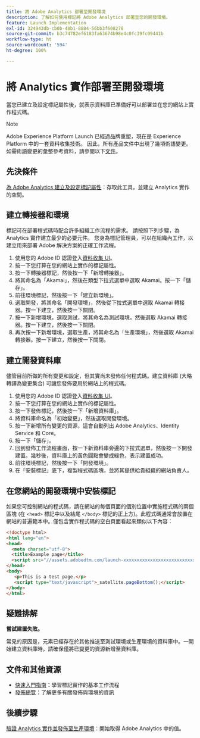 ```yaml
---
title: 將 Adobe Analytics 部署至開發環境
description: 了解如何使用標記將 Adobe Analytics 部署至您的開發環境。
feature: Launch Implementation
exl-id: 324943db-cb0b-40b1-8884-56bb3f608278
source-git-commit: b3c74782ef6183fa63674b98e4c0fc39fc09441b
workflow-type: ht
source-wordcount: '594'
ht-degree: 100%

---
```


# 將 Analytics 實作部署至開發環境

當您已建立及設定標記屬性後，就表示資料庫已準備好可以部署並在您的網站上實作程式碼。

>[!NOTE]
>Adobe Experience Platform Launch 已經過品牌重塑，現在是 Experience Platform 中的一套資料收集技術。 因此，所有產品文件中出現了幾項術語變更。 如需術語變更的彙整參考資料，請參閱以下[文件](https://experienceleague.adobe.com/docs/experience-platform/tags/term-updates.html?lang=en)。

## 先決條件

[為 Adobe Analytics 建立及設定標記屬性](create-analytics-property.md)：存取此工具，並建立 Analytics 實作的空間。

## 建立轉接器和環境

標記可在部署程式碼時配合許多組織工作流程的需求。 請按照下列步驟，為 Analytics 實作建立最少的必要元件。 您身為標記管理員，可以在組織內工作，以建立用來部署 Adobe 解決方案的正確工作流程。

1. 使用您的 Adobe ID 認證登入[資料收集 UI](https://experience.adobe.com/data-collection)。
2. 按一下您打算在您的網站上實作的標記屬性。
3. 按一下轉接器標記，然後按一下「新增轉接器」。
4. 將其命名為「Akamai」，然後在類型下拉式選單中選取 Akamai。按一下「儲存」。
5. 前往環境標記，然後按一下「建立新環境」。
6. 選取開發，將其命名「開發環境」，然後從下拉式選單中選取 Akamai 轉接器。按一下建立，然後按一下關閉。
7. 按一下新增環境，選取測試，將其命名為測試環境，然後選取 Akamai 轉接器。按一下建立，然後按一下關閉。
8. 再次按一下新增環境，選取生產，將其命名為「生產環境」，然後選取 Akamai 轉接器。按一下建立，然後按一下關閉。

## 建立開發資料庫

儘管目前所做的所有變更和設定，但其實尚未發佈任何程式碼。建立資料庫 (大略轉譯為變更集合) 可讓您發佈要用於網站上的程式碼。

1. 使用您的 Adobe ID 認證登入[資料收集 UI](https://experience.adobe.com/data-collection)。
2. 按一下您打算在您的網站上實作的標記屬性。
3. 按一下發佈標記，然後按一下「新增資料庫」。
4. 將資料庫命名為「初始變更」，然後選取開發環境。
5. 按一下新增所有變更的資源，這會自動列出 Adobe Analytics、Identity Service 和 Core。
6. 按一下「儲存」。
7. 回到發佈工作流程畫面，按一下新資料庫旁邊的下拉式選單，然後按一下開發建置。幾秒後，資料庫上的黃色圓點會變成綠色，表示建置成功。
8. 前往環境標記，然後按一下「開發環境」。
9. 在「安裝標記」底下，複製程式碼區塊，並將其提供給貴組織的網站負責人。

## 在您網站的開發環境中安裝標記

如果您可控制網站的程式碼，請在網站的每個頁面的個別位置中實施程式碼的兩個區塊 (在 `<head>` 標記中以及結尾 `</body>` 標記的正上方)。此程式碼通常會放置在網站的普遍範本中。僅包含實作程式碼的空白頁面看起來類似以下內容：

```html
<!doctype html>
<html lang="en">
<head>
  <meta charset="utf-8">
  <title>Example page</title>
  <script src="//assets.adobedtm.com/launch-xxxxxxxxxxxxxxxxxxxxxxxxxxxxxxxxxx-development.min.js"></script>
</head>
<body>
   <p>This is a test page.</p>
   <script type="text/javascript">_satellite.pageBottom();</script>
</body>
</html>
```

## 疑難排解

**嘗試建置失敗。**

常見的原因是，元素已經存在於其他推送至測試環境或生產環境的資料庫中。一開始建立資料庫時，請確保僅將已變更的資源新增至資料庫。

## 文件和其他資源

- [快速入門指南](https://experienceleague.adobe.com/docs/experience-platform/tags/get-started/quick-start.html?lang=en)：學習標記實作的基本工作流程
- [發佈總覽](https://experienceleague.adobe.com/docs/experience-platform/tags/publish/overview.html?lang=en)：了解更多有關發佈與環境的資訊

## 後續步驟

[驗證 Analytics 實作並發佈至生產環境](validate-publish-prod.md)：開始取得 Adobe Analytics 中的值。

